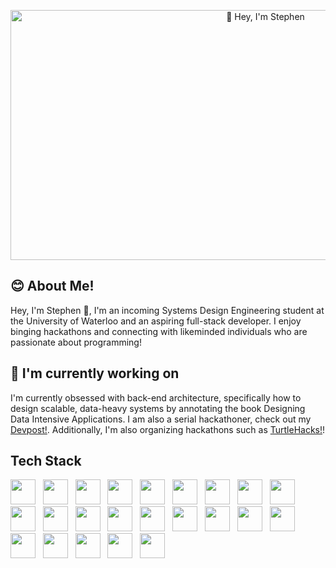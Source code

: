<p align="center">
  <img width="800" height="400" object-fit="cover" src="https://wallpaperaccess.com/full/8094957.gif" alt="👋 Hey, I'm Stephen" title="👋 Hey, I'm Stephen"/>
</p>

## 😊 About Me! 
Hey, I'm Stephen 👋, I'm an incoming Systems Design Engineering student at the University of Waterloo and an aspiring full-stack developer. I enjoy binging hackathons and connecting with likeminded individuals who are passionate about programming!

## 🌱 I'm currently working on
I'm currently obsessed with back-end architecture, specifically how to design scalable, data-heavy systems by annotating the book Designing Data Intensive Applications. I am also a serial hackathoner, check out my [Devpost!](https://devpost.com/StephenNi). Additionally, I'm also organizing hackathons such as [TurtleHacks!](https://turtlehacks.devpost.com/)!

## Tech Stack
<img height=40 src="https://cdn.jsdelivr.net/gh/devicons/devicon/icons/python/python-original.svg" /> &nbsp;
<img height=40 src="https://cdn.jsdelivr.net/gh/devicons/devicon/icons/javascript/javascript-original.svg" /> &nbsp;
<img height=40 src="https://cdn.jsdelivr.net/gh/devicons/devicon/icons/typescript/typescript-original.svg" /> &nbsp;
<img height=40 src="https://cdn.jsdelivr.net/gh/devicons/devicon/icons/elixir/elixir-original.svg" /> &nbsp;
<img height=40 src="https://cdn.jsdelivr.net/gh/devicons/devicon/icons/haskell/haskell-original.svg" /> &nbsp;
<img height=40 src="https://cdn.jsdelivr.net/gh/devicons/devicon/icons/neo4j/neo4j-original.svg" /> &nbsp;
<img height=40 src="https://cdn.jsdelivr.net/gh/devicons/devicon/icons/postgresql/postgresql-original.svg" /> &nbsp;
<img height=40 src="https://cdn.jsdelivr.net/gh/devicons/devicon/icons/go/go-original.svg" /> &nbsp;
<img height=40 src="https://cdn.jsdelivr.net/gh/devicons/devicon/icons/cplusplus/cplusplus-original.svg" /> &nbsp;
<img height=40 src="https://cdn.jsdelivr.net/gh/devicons/devicon/icons/c/c-original.svg" /> &nbsp;
<img height=40 src="https://cdn.jsdelivr.net/gh/devicons/devicon/icons/spring/spring-original.svg" /> &nbsp;
<img height=40 src="https://cdn.jsdelivr.net/gh/devicons/devicon/icons/react/react-original.svg" /> &nbsp;
<img height=40 src="https://cdn.jsdelivr.net/gh/devicons/devicon/icons/swift/swift-original.svg" /> &nbsp;
<img height=40 src="https://cdn.jsdelivr.net/gh/devicons/devicon/icons/firebase/firebase-plain.svg" /> &nbsp;
<img height=40 src="https://cdn.jsdelivr.net/gh/devicons/devicon/icons/redis/redis-original.svg" /> &nbsp;
<img height=40 src="https://cdn.jsdelivr.net/gh/devicons/devicon/icons/elasticsearch/elasticsearch-original.svg" /> &nbsp;
<img height=40 src="https://cdn.jsdelivr.net/gh/devicons/devicon/icons/amazonwebservices/amazonwebservices-original.svg" /> &nbsp;
<img height=40 src="https://cdn.jsdelivr.net/gh/devicons/devicon/icons/kubernetes/kubernetes-plain.svg" /> &nbsp;
<img height=40 src="https://cdn.jsdelivr.net/gh/devicons/devicon/icons/docker/docker-original.svg" /> &nbsp;
<img height=40 src="https://cdn.jsdelivr.net/gh/devicons/devicon/icons/terraform/terraform-original.svg" /> &nbsp;
<img height=40 src="https://cdn.jsdelivr.net/gh/devicons/devicon/icons/jenkins/jenkins-original.svg" /> &nbsp;
<img height=40 src="https://cdn.jsdelivr.net/gh/devicons/devicon/icons/apachekafka/apachekafka-original.svg" /> &nbsp;
<img height=40 src="https://cdn.jsdelivr.net/gh/devicons/devicon/icons/mongodb/mongodb-original.svg" />
